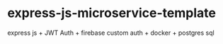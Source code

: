 # express-js-microservice-template
express js + JWT Auth + firebase custom auth + docker + postgres sql
